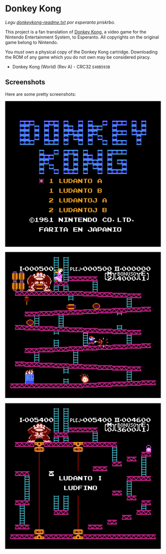 # Donkey Kong

_Legu
[donkeykong-readme.txt](donkeykong-readme.txt) por esperanta
priskrbo._

This project is a fan translation of
[Donkey Kong](https://en.wikipedia.org/wiki/Donkey_Kong), a
video game for the Nintendo Entertainment System, to Esperanto.
All copyrights on the original game belong to Nintendo.

You *must* own a physical copy of the Donkey Kong cartridge.
Downloading the ROM of any game which you do not own may be
considered piracy.

  * Donkey Kong (World) (Rev A) - CRC32 `E40B593B`

## Screenshots

Here are some pretty screenshots:

![Title screen](images/image-1.png)

![Smashin' barrels](images/image-2.png)

![Game over](images/image-3.png)

